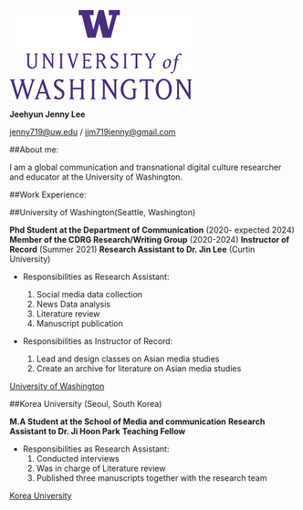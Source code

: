 



![UW](/assets/UW_rii090g6d.png)

**Jeehyun Jenny Lee**

jenny719@uw.edu / jjm719jenny@gmail.com

##About me:

I am a global communication and transnational digital culture researcher and educator at the University of Washington.

##Work Experience:

##University of Washington(Seattle, Washington)

**Phd Student at the Department of Communication** (2020- expected 2024)
**Member of the CDRG Research/Writing Group** (2020-2024)
**Instructor of Record** (Summer 2021)
**Research Assistant to Dr. Jin Lee** (Curtin University)

- Responsibilities as Research Assistant:
  1. Social media data collection
  2. News Data analysis
  2. Literature review
  3. Manuscript publication

- Responsibilities as Instructor of Record:
  1. Lead and design classes on Asian media studies
  2. Create an archive for literature on Asian media studies

[University of Washington](https://com.uw.edu/)

##Korea University (Seoul, South Korea)

**M.A Student at the School of Media and communication**
**Research Assistant to Dr. Ji Hoon Park**
**Teaching Fellow**

- Responsibilities as Research Assistant:
  1. Conducted interviews
  2. Was in charge of Literature review
  3. Published three manuscripts together with the research team

[Korea University](https://mediacom.korea.edu)
